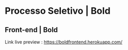 # Processo Seletivo | Bold

## Front-end | Bold

Link live preview : <https://boldfrontend.herokuapp.com/>